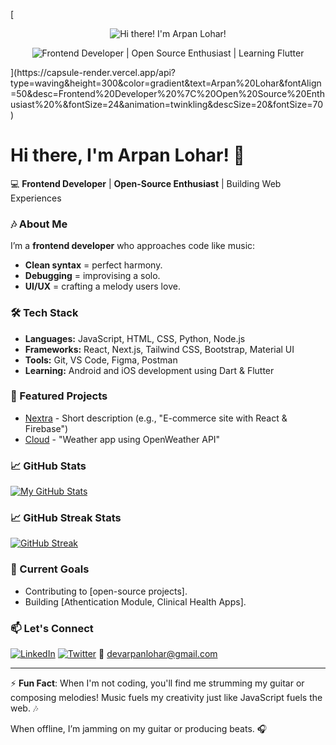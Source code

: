 [<p align="center">
  <img
    src="https://capsule-render.vercel.app/api?type=waving&color=auto&height=200&text=Hi%20there!%20I%27m%20Devarpan%20Lohar!🚀&fontSize=56&animation=scaleIn"
    alt="Hi there! I'm Arpan Lohar!"
    style="max-width: 100%; height: auto;"
  />
</p>

<p align="center">
  <img
    src="https://capsule-render.vercel.app/api?type=rounded&color=gradient&height=120&text=Frontend%20Developer%20%7C%20Open%20Source%20Enthusiast%20%7C%20Learning%20Flutter&fontSize=24&animation=twinkling"
    alt="Frontend Developer | Open Source Enthusiast | Learning Flutter"
    style="max-width:100%; height:auto;"
  />
</p>](https://capsule-render.vercel.app/api?type=waving&height=300&color=gradient&text=Arpan%20Lohar&fontAlign=50&desc=Frontend%20Developer%20%7C%20Open%20Source%20Enthusiast%20%&fontSize=24&animation=twinkling&descSize=20&fontSize=70)


# Hi there, I'm Arpan Lohar! 👋

💻 **Frontend Developer** | **Open-Source Enthusiast** | Building Web Experiences  

### 🎶 About Me  
I’m a **frontend developer** who approaches code like music:  
- **Clean syntax** = perfect harmony.  
- **Debugging** = improvising a solo.  
- **UI/UX** = crafting a melody users love.  

### 🛠️ Tech Stack  
- **Languages:** JavaScript, HTML, CSS, Python, Node.js
- **Frameworks:** React, Next.js, Tailwind CSS, Bootstrap, Material UI
- **Tools:** Git, VS Code, Figma, Postman
- **Learning:** Android and iOS development using Dart & Flutter

### 🚀 Featured Projects  
- [Nextra](https://github.com/yourusername/repo) - Short description (e.g., "E-commerce site with React & Firebase")  
- [Cloud](https://github.com/yourusername/repo) - "Weather app using OpenWeather API"  

### 📈 GitHub Stats  
[![My GitHub Stats](https://github-readme-stats.vercel.app/api?username=devarpanlohar&show_icons=true&theme=radical)](https://github.com/devarpanlohar)

### 📈 GitHub Streak Stats
[![GitHub Streak](https://github-readme-streak-stats.herokuapp.com?user=devarpanlohar&theme=blueberry)](https://git.io/streak-stats)

### 🌱 Current Goals  
- Contributing to [open-source projects].  
- Building [Athentication Module, Clinical Health Apps].

### 📫 Let's Connect  
[![LinkedIn](https://img.shields.io/badge/LinkedIn-blue?logo=linkedin)](https://www.linkedin.com/in/yourprofile)
[![Twitter](https://img.shields.io/badge/Twitter-blue?logo=twitter)](https://twitter.com/yourhandle)
📧 devarpanlohar@gmail.com  

---

⚡ **Fun Fact**: When I'm not coding, you'll find me strumming my guitar or composing melodies! Music fuels my creativity just like JavaScript fuels the web. 🎶

When offline, I’m jamming on my guitar or producing beats. 🎧  
